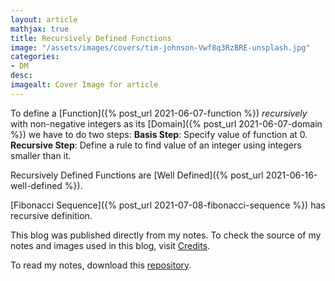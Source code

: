 ```yaml
---
layout: article
mathjax: true
title: Recursively Defined Functions
image: "/assets/images/covers/tim-johnson-Vwf8q3RzBRE-unsplash.jpg"
categories:
- DM
desc:   
imagealt: Cover Image for article
---
```


To define a [Function]({% post_url 2021-06-07-function %}) *recursively* with non-negative integers as its [Domain]({% post_url 2021-06-07-domain %}) we have to do two steps:
**Basis Step**: Specify value of function at 0.
**Recursive Step**: Define a rule to find value of an integer using integers smaller than it.

Recursively Defined Functions are [Well Defined]({% post_url 2021-06-16-well-defined %}).

[Fibonacci Sequence]({% post_url 2021-07-08-fibonacci-sequence %}) has recursive definition.

This blog was published directly from my notes.
To check the source of my notes and images used in this blog, visit <a href="/credits.html" target="_blank">Credits</a>.

To read my notes, download this <a href="https://github.com/bovem/CS" target="blank">repository</a>.